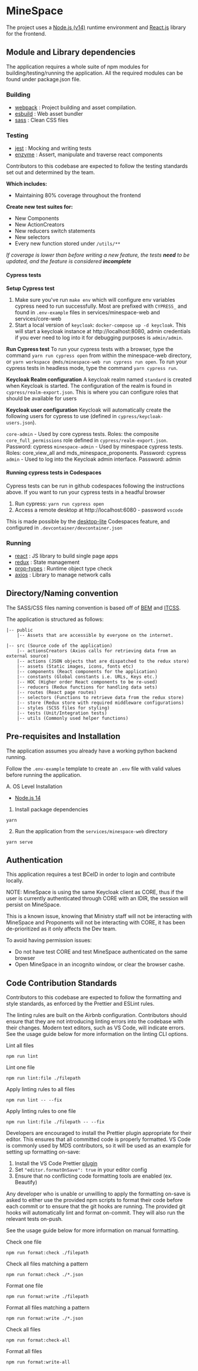 # MineSpace

The project uses a [Node.js (v14)](https://nodejs.org/en/) runtime environment and [React.js](https://reactjs.org/) library for the frontend.

## Module and Library dependencies

The application requires a whole suite of npm modules for building/testing/running the application. All the required modules can be found under package.json file.

### Building

- [webpack](https://webpack.js.org/) : Project building and asset compilation.
- [esbuild](https://esbuild.github.io/) : Web asset bundler
- [sass](https://sass-lang.com/guide) : Clean CSS files

### Testing

- [jest](https://jestjs.io/) : Mocking and writing tests
- [enzyme](https://github.com/airbnb/enzyme) : Assert, manipulate and traverse react components

Contributors to this codebase are expected to follow the testing standards set out and determined by the team.

**Which includes:**

- Maintaining 80% coverage throughout the frontend

**Create new test suites for:**

- New Components
- New ActionCreators
- New reducers switch statements
- New selectors
- Every new function stored under `/utils/**`

_If coverage is lower than before writing a new feature, the tests **need** to be updated, and the feature is considered **incomplete**_

#### Cypress tests

**Setup Cypress test**

1. Make sure you've run `make env` which will configure env variables cypress need to run successfully. Most are prefixed with `CYPRESS_` and found in `.env-example` files in services/minespace-web and services/core-web
2. Start a local version of `keycloak`: `docker-compose up -d keycloak`. This will start a keycloak instance at http://localhost:8080, admin credentials if you ever need to log into it for debugging purposes is `admin/admin`.

**Run Cypress test**
To run your cypress tests with a browser, type the command `yarn run cypress open` from within the minespace-web directory, or `yarn workspace @mds/minespace-web run cypress run open`.
To run your cypress tests in headless mode, type the command `yarn cypress run`.

**Keycloak Realm configuration**
A keycloak realm named `standard` is created when Keycloak is started. The configuration of the realm is found in `cypress/realm-export.json`. This is where you can configure roles that should be available for users

**Keycloak user configuration**
Keycloak will automatically create the following users for cypress to use (defined in `cypress/keycloak-users.json`).

`core-admin` - Used by core cypress tests. Roles: the composite `core_full_permissions` role defined in `cypress/realm-export.json`. Password: cypress
`minespace-admin` - Used by minespace cypress tests. Roles: core_view_all and mds_minespace_proponents. Password: cypress
`admin` - Used to log into the Keycloak admin interface. Password: admin

#### Running cypress tests in Codespaces

Cypress tests can be run in github codespaces following the instructions above. If you want to run your cypress tests in a headful browser

1. Run cypress: `yarn run cypress open`
2. Access a remote desktop at http://localhost:6080 - password `vscode`

This is made possible by the [desktop-lite](https://github.com/devcontainers/features/tree/main/src/desktop-lite) Codespaces feature, and configured in `.devcontainer/devcontainer.json`

### Running

- [react](https://reactjs.org/) : JS library to build single page apps
- [redux](https://github.com/reduxjs/react-redux) : State management
- [prop-types](https://www.npmjs.com/package/prop-types) : Runtime object type check
- [axios](https://github.com/axios/axios) : Library to manage network calls

## Directory/Naming convention

The SASS/CSS files naming convention is based off of [BEM](http://getbem.com/introduction/) and [ITCSS](https://www.xfive.co/blog/itcss-scalable-maintainable-css-architecture/).

The application is structured as follows:

```
|-- public
    |-- Assets that are accessible by everyone on the internet.

|-- src (Source code of the application)
    |-- actionsCreators (Axios calls for retrieving data from an external source)
    |-- actions (JSON objects that are dispatched to the redux store)
    |-- assets (Static images, icons, fonts etc)
    |-- components (React components for the application)
    |-- constants (Global constants i.e. URLs, Keys etc.)
    |-- HOC (Higher order React components to be re-used)
    |-- reducers (Redux functions for handling data sets)
    |-- routes (React page routes)
    |-- selectors (Functions to retrieve data from the redux store)
    |-- store (Redux store with required middleware configurations)
    |-- styles (SCSS files for styling)
    |-- tests (Unit/Integration tests)
    |-- utils (Commonly used helper functions)
```

## Pre-requisites and Installation

The application assumes you already have a working python backend running.

Follow the `.env-example` template to create an `.env` file with valid values before running the application.

A. OS Level Installation

- [Node.js 14](https://nodejs.org/en/download/)

1. Install package dependencies

```
yarn
```

2. Run the application from the `services/minespace-web` directory

```
yarn serve
```

## Authentication

This application requires a test BCeID in order to login and contribute locally.

NOTE: MineSpace is using the same Keycloak client as CORE, thus if the user is currently authenticated through CORE with an IDIR, the session will persist on MineSpace.

This is a known issue, knowing that Ministry staff will not be interacting with MineSpace and Proponents will not be interacting with CORE, it has been de-prioritized as it only affects the Dev team.

To avoid having permission issues:

- Do not have test CORE and test MineSpace authenticated on the same browser
- Open MineSpace in an incognito window, or clear the browser cashe.

## Code Contribution Standards

Contributors to this codebase are expected to follow the formatting and style
standards, as enforced by the Prettier and ESLint rules.

The linting rules are built on the Airbnb configuration. Contributors should
ensure that they are not introducing linting errors into the codebase with
their changes. Modern text editors, such as VS Code, will indicate errors.
See the usage guide below for more information on the linting CLI options.

Lint all files

```
npm run lint
```

Lint one file

```
npm run lint:file ./filepath
```

Apply linting rules to all files

```
npm run lint -- --fix
```

Apply linting rules to one file

```
npm run lint:file ./filepath -- --fix
```

Developers are encouraged to install the Prettier plugin appropriate for their
editor. This ensures that all committed code is properly formatted. VS Code is
commonly used by MDS contributors, so it will be used as an example for setting
up formatting on-save:

1. Install the VS Code Prettier [plugin](https://github.com/prettier/prettier-vscode)
2. Set `"editor.formatOnSave": true` in your editor config
3. Ensure that no conflicting code formatting tools are enabled (ex. Beautify)

Any developer who is unable or unwilling to apply the formatting on-save is
asked to either use the provided npm scripts to format their code before each
commit or to ensure that the git hooks are running. The provided git hooks will
automatically lint and format on-commit. They will also run the relevant tests
on-push.

See the usage guide below for more information on manual formatting.

Check one file

```
npm run format:check ./filepath
```

Check all files matching a pattern

```
npm run format:check ./*.json
```

Format one file

```
npm run format:write ./filepath
```

Format all files matching a pattern

```
npm run format:write ./*.json
```

Check all files

```
npm run format:check-all
```

Format all files

```
npm run format:write-all
```
